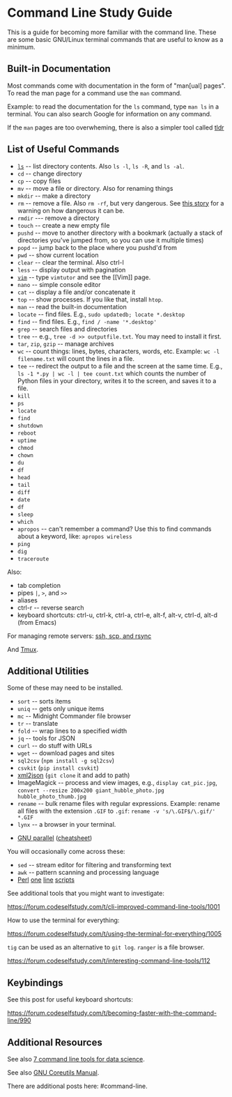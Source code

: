 # Command Line Study Guide

This is a guide for becoming more familiar with the command line. These are some basic GNU/Linux terminal commands that are useful to know as a minimum.

## Built-in Documentation

Most commands come with documentation in the form of "man[ual] pages". To read the man page for a command use the `man` command.

Example: to read the documentation for the `ls` command, type `man ls` in a terminal. You can also search Google for information on any command.

If the `man` pages are too overwheming, there is also a simpler tool called [tldr]()

## List of Useful Commands

* [`ls`](/terminal/ls.md) -- list directory contents. Also `ls -l`,  `ls -R`, and  `ls -al`.
* `cd` -- change directory
* `cp` -- copy files
* `mv` -- move a file or directory. Also for renaming things
* `mkdir` -- make a directory
* `rm` -- remove a file. Also `rm -rf`, but very dangerous. See [this story](https://www.theregister.co.uk/2017/02/01/gitlab_data_loss/) for a warning on how dangerous it can be.
* `rmdir` --- remove a directory
* `touch` -- create a new empty file
* `pushd` -- move to another directory with a bookmark (actually a stack of directories you've jumped from, so you can use it multiple times)
* `popd` -- jump back to the place where you pushd'd from
* `pwd` -- show current location
* `clear` -- clear the terminal. Also ctrl-l
* `less` -- display output with pagination
* [`vim`](/guides/vim.md) -- type `vimtutor` and see the [[Vim]] page.
* `nano` -- simple console editor
* `cat` -- display a file and/or concatenate it
* `top` -- show processes. If you like that, install `htop`.
* `man` -- read the built-in documentation
* `locate` -- find files. E.g., `sudo updatedb; locate *.desktop`
* `find` -- find files. E.g., `find / -name '*.desktop'`
* `grep` -- search files and directories
* `tree` -- e.g., `tree -d >> outputfile.txt`. You may need to install it first.
* `tar`, `zip`, `gzip` -- manage archives
* `wc` -- count things: lines, bytes, characters, words, etc. Example: `wc -l filename.txt` will count the lines in a file.
* `tee` -- redirect the output to a file and the screen at the same time. E.g., `ls -1 *.py | wc -l | tee count.txt` which counts the number of Python files in your directory, writes it to the screen, and saves it to a file.
* `kill`
* `ps`
* `locate`
* `find`
* `shutdown`
* `reboot`
* `uptime`
* `chmod`
* `chown`
* `du`
* `df`
* `head`
* `tail`
* `diff`
* `date`
* `df`
* `sleep`
* `which`
* `apropos` -- can't remember a command? Use this to find commands about a keyword, like: `apropos wireless`
* `ping`
* `dig`
* `traceroute`

Also:

* tab completion
* pipes `|`, `>`, and `>>`
* aliases
* ctrl-r -- reverse search
* keyboard shortcuts: ctrl-u, ctrl-k, ctrl-a, ctrl-e, alt-f, alt-v, ctrl-d, alt-d (from Emacs)

For managing remote servers: [ssh, scp, and rsync](https://forum.codeselfstudy.com/t/useful-command-line-tools-for-managing-files-on-remote-servers/1041)

And [Tmux](https://www.ocf.berkeley.edu/~ckuehl/tmux/).

## Additional Utilities

Some of these may need to be installed.

* `sort` -- sorts items
* `uniq` -- gets only unique items
* `mc` -- Midnight Commander file browser
* `tr` -- translate
* `fold` -- wrap lines to a specified width
* `jq` -- tools for JSON
* `curl` -- do stuff with URLs
* `wget` -- download pages and sites
* `sql2csv` (`npm install -g sql2csv`)
* `csvkit` (`pip install csvkit`)
* [xml2json](https://github.com/hay/xml2json) (`git clone` it and add to path)
* ImageMagick -- process and view images, e.g., `display cat_pic.jpg`, `convert --resize 200x200 giant_hubble_photo.jpg hubble_photo_thumb.jpg`
* `rename` -- bulk rename files with regular expressions. Example: rename all files with the extension `.GIF` to `.gif`: `rename -v 's/\.GIF$/\.gif/' *.GIF`
* `lynx` -- a browser in your terminal.
- [GNU parallel](https://www.gnu.org/software/parallel/parallel_tutorial.html) ([cheatsheet](https://www.gnu.org/software/parallel/parallel_cheat.pdf))

You will occasionally come across these:

* `sed` -- stream editor for filtering and transforming text
* `awk` -- pattern scanning and processing language
* [Perl](http://www.math.harvard.edu/computing/perl/oneliners.txt) [one](http://www.catonmat.net/blog/introduction-to-perl-one-liners/) [line](https://blogs.oracle.com/ksplice/entry/the_top_10_tricks_of) [scripts](http://www.catonmat.net/download/perl1line.txt)

See additional tools that you might want to investigate:

https://forum.codeselfstudy.com/t/cli-improved-command-line-tools/1001

How to use the terminal for everything:

https://forum.codeselfstudy.com/t/using-the-terminal-for-everything/1005

`tig` can be used as an alternative to `git log`. `ranger` is a file browser.

https://forum.codeselfstudy.com/t/interesting-command-line-tools/112

## Keybindings

See this post for useful keyboard shortcuts:

https://forum.codeselfstudy.com/t/becoming-faster-with-the-command-line/990

## Additional Resources

See also [7 command line tools for data science](http://jeroenjanssens.com/2013/09/19/seven-command-line-tools-for-data-science.html).

See also [GNU Coreutils Manual](https://www.gnu.org/software/coreutils/manual/coreutils.html).

There are additional posts here: #command-line.
